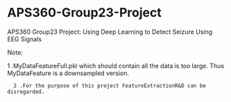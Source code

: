 # APS360-Group23-Project
APS360 Group23 Project: Using Deep Learning to Detect Seizure Using EEG Signals

Note: 

1 .MyDataFeatureFull.pkl which should contain all the data is too large. Thus MyDataFeature is a downsampled version.             

      2 .For the purpose of this project FeatureExtractionR&D can be disregarded.
